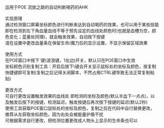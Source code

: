 运用于POE 流放之路的自动判断喝药的AHK<br>
<br>
实现原理
<br>
通过检测窗口屏幕坐标颜色进行判断来达到自动喝药的效果，也可以用于某些技能<br>
即在检测到左下角血量血线不等于预先设定的血线处颜色时(也就是血槽为空，颜色变化；蓝量处同理)，就会触发效果，自动按下按键<br>
请在设置中更改血量条在保留生命/魔力后的显示设置，不显示保留区域效果<br>
<br>
使用方式
<br>
在POE窗口中按下`键(波浪键，1左边)开关，默认只在POE窗口中生效<br>
坐标颜色识别复制工具：开启后按下\键会开关显示鼠标处的坐标及颜色，按复制快捷键即可复制(复制之后记得关闭脚本，不然占用CTRL键导致无法正常复制粘贴)<br>
<br>
更改方式
<br>
可自行更改设置触发效果的血线处 即检测的坐标及颜色(默认半血下一点点)，以及触发后按下的按键，检测延迟，触发按键后再次按下按键的延迟(默认2秒)<br>
使用工具获取POE窗口鼠标处的坐标及颜色，复制之后在代码中自行替换更改，推荐从左获取坐标颜色，因为右处会被能量护盾干扰<br>
可根据需求自行更改，把检测位置更改成人物头上显示的生命条也可以
